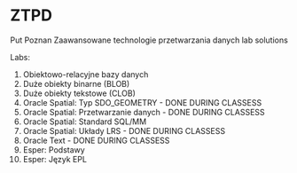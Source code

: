 # ZTPD
Put Poznan Zaawansowane technologie przetwarzania danych lab solutions

Labs:
1. Obiektowo-relacyjne bazy danych
2. Duże obiekty binarne (BLOB)
3. Duże obiekty tekstowe (CLOB)
4. Oracle Spatial: Typ SDO_GEOMETRY - DONE DURING CLASSESS
5. Oracle Spatial: Przetwarzanie danych - DONE DURING CLASSESS
6. Oracle Spatial: Standard SQL/MM 
7. Oracle Spatial: Układy LRS - DONE DURING CLASSESS
8. Oracle Text - DONE DURING CLASSESS
9. Esper: Podstawy
10. Esper: Język EPL
